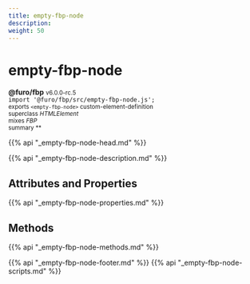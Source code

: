 ```yaml
---
title: empty-fbp-node
description: 
weight: 50
---
```


# empty-fbp-node
**@furo/fbp** <small>v6.0.0-rc.5</small>
<br>`import '@furo/fbp/src/empty-fbp-node.js';`<small>
<br>exports `<empty-fbp-node>` custom-element-definition
<br>superclass *HTMLElement*
<br> mixes *FBP*</small>
<br><small>summary **</small>

{{% api "_empty-fbp-node-head.md" %}}



{{% api "_empty-fbp-node-description.md" %}}


## Attributes and Properties
{{% api "_empty-fbp-node-properties.md" %}}




















## Methods
{{% api "_empty-fbp-node-methods.md" %}}






















{{% api "_empty-fbp-node-footer.md" %}}
{{% api "_empty-fbp-node-scripts.md" %}}
